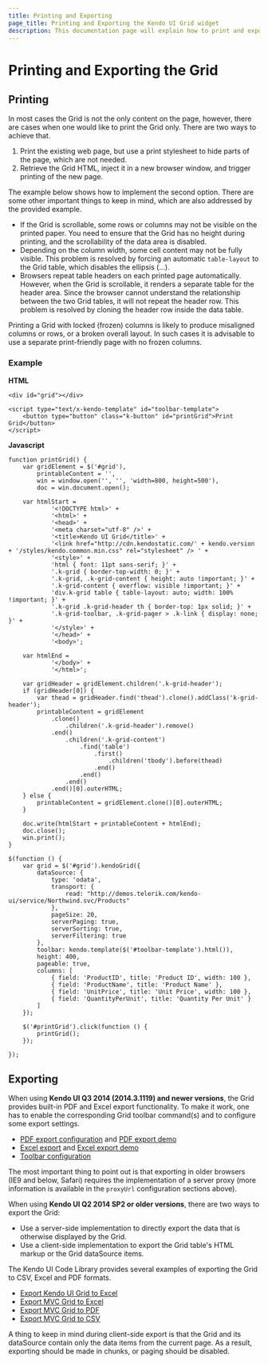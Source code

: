 ```yaml
---
title: Printing and Exporting
page_title: Printing and Exporting the Kendo UI Grid widget
description: This documentation page will explain how to print and export the Kendo UI Grid widget
---
```


# Printing and Exporting the Grid

## Printing

In most cases the Grid is not the only content on the page, however, there are cases when one would like to print the Grid only. There are two ways to achieve that.

1. Print the existing web page, but use a print stylesheet to hide parts of the page, which are not needed.  
2. Retrieve the Grid HTML, inject it in a new browser window, and trigger printing of the new page.

The example below shows how to implement the second option. There are some other important things to keep in mind, which are also addressed by the provided example.

* If the Grid is scrollable, some rows or columns may not be visible on the printed paper. You need to ensure that the Grid has no height during printing,
and the scrollability of the data area is disabled.
* Depending on the column width, some cell content may not be fully visible.
This problem is resolved by forcing an automatic `table-layout` to the Grid table, which disables the ellipsis (...).
* Browsers repeat table headers on each printed page automatically. However, when the Grid is scrollable, it renders a separate table for the header area.
Since the browser cannot understand the relationship between the two Grid tables, it will not repeat the header row.
This problem is resolved by cloning the header row inside the data table.

Printing a Grid with locked (frozen) columns is likely to produce misaligned columns or rows, or a broken overall layout.
In such cases it is advisable to use a separate print-friendly page with no frozen columns.

### Example

**HTML**

    <div id="grid"></div>

    <script type="text/x-kendo-template" id="toolbar-template">
        <button type="button" class="k-button" id="printGrid">Print Grid</button>
    </script>

**Javascript**

	function printGrid() {
		var gridElement = $('#grid'),
			printableContent = '',
			win = window.open('', '', 'width=800, height=500'),
			doc = win.document.open();

		var htmlStart =
				'<!DOCTYPE html>' +
				'<html>' +
				'<head>' +
				'<meta charset="utf-8" />' +
				'<title>Kendo UI Grid</title>' +
				'<link href="http://cdn.kendostatic.com/' + kendo.version + '/styles/kendo.common.min.css" rel="stylesheet" /> ' +
				'<style>' +
				'html { font: 11pt sans-serif; }' +
				'.k-grid { border-top-width: 0; }' +
				'.k-grid, .k-grid-content { height: auto !important; }' +
				'.k-grid-content { overflow: visible !important; }' +
				'div.k-grid table { table-layout: auto; width: 100% !important; }' +
				'.k-grid .k-grid-header th { border-top: 1px solid; }' +
				'.k-grid-toolbar, .k-grid-pager > .k-link { display: none; }' +
				'</style>' +
				'</head>' +
				'<body>';

		var htmlEnd =
				'</body>' +
				'</html>';

		var gridHeader = gridElement.children('.k-grid-header');
		if (gridHeader[0]) {
			var thead = gridHeader.find('thead').clone().addClass('k-grid-header');
			printableContent = gridElement
				.clone()
					.children('.k-grid-header').remove()
				.end()
					.children('.k-grid-content')
						.find('table')
							.first()
								.children('tbody').before(thead)
							.end()
						.end()
					.end()
				.end()[0].outerHTML;
		} else {
			printableContent = gridElement.clone()[0].outerHTML;
		}

		doc.write(htmlStart + printableContent + htmlEnd);
		doc.close();
		win.print();
	}

	$(function () {
		var grid = $('#grid').kendoGrid({
			dataSource: {
				type: 'odata',
				transport: {
					read: "http://demos.telerik.com/kendo-ui/service/Northwind.svc/Products"
				},
				pageSize: 20,
				serverPaging: true,
				serverSorting: true,
				serverFiltering: true
			},
			toolbar: kendo.template($('#toolbar-template').html()),
			height: 400,
			pageable: true,
			columns: [
				{ field: 'ProductID', title: 'Product ID', width: 100 },
				{ field: 'ProductName', title: 'Product Name' },
				{ field: 'UnitPrice', title: 'Unit Price', width: 100 },
				{ field: 'QuantityPerUnit', title: 'Quantity Per Unit' }
			]
		});

		$('#printGrid').click(function () {
			printGrid();
		});

	});

## Exporting

When using **Kendo UI Q3 2014 (2014.3.1119) and newer versions**, the Grid provides built-in PDF and Excel export functionality.
To make it work, one has to enable the corresponding Grid toolbar command(s) and to configure some export settings.

* [PDF export configuration](/api/javascript/ui/grid#configuration-pdf) and [PDF export demo](http://demos.telerik.com/kendo-ui/grid/pdf-export)
* [Excel export](/api/javascript/ui/grid#configuration-excel) and [Excel export demo](http://demos.telerik.com/kendo-ui/grid/excel-export)
* [Toolbar configuration](/api/javascript/ui/grid#configuration-toolbar)

The most important thing to point out is that exporting in older browsers (IE9 and below, Safari) requires the implementation of a server proxy
(more information is available in the `proxyUrl` configuration sections above).

When using **Kendo UI Q2 2014 SP2 or older versions**, there are two ways to export the Grid:

* Use a server-side implementation to directly export the data that is otherwise displayed by the Grid.
* Use a client-side implementation to export the Grid table's HTML markup or the Grid dataSource items.

The Kendo UI Code Library provides several examples of exporting the Grid to CSV, Excel and PDF formats.

* [Export Kendo UI Grid to Excel](http://www.telerik.com/support/code-library/export-grid-to-excel-8d91dd145501)
* [Export MVC Grid to Excel](http://www.telerik.com/support/code-library/export-grid-to-excel)
* [Export MVC Grid to PDF](http://www.telerik.com/support/code-library/export-grid-to-pdf)
* [Export MVC Grid to CSV](http://www.telerik.com/support/code-library/export-grid-to-csv)

A thing to keep in mind during client-side export is that the Grid and its dataSource contain only the data items from the current page.
As a result, exporting should be made in chunks, or paging should be disabled.